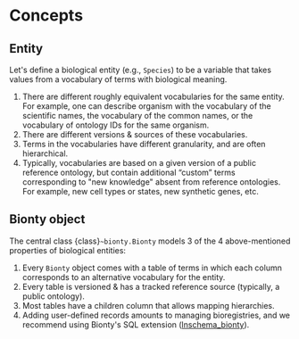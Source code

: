 # Concepts

## Entity

Let's define a biological entity (e.g., `Species`) to be a variable that takes values from a vocabulary of terms with biological meaning.

1. There are different roughly equivalent vocabularies for the same entity. For example, one can describe organism with the vocabulary of the scientific names, the vocabulary of the common names, or the vocabulary of ontology IDs for the same organism.
2. There are different versions & sources of these vocabularies.
3. Terms in the vocabularies have different granularity, and are often hierarchical.
4. Typically, vocabularies are based on a given version of a public reference ontology, but contain additional “custom” terms corresponding to "new knowledge" absent from reference ontologies. For example, new cell types or states, new synthetic genes, etc.

## Bionty object

The central class {class}`~bionty.Bionty` models 3 of the 4 above-mentioned properties of biological entities:

1. Every `Bionty` object comes with a table of terms in which each column corresponds to an alternative vocabulary for the entity.
2. Every table is versioned & has a tracked reference source (typically, a public ontology).
3. Most tables have a children column that allows mapping hierarchies.
4. Adding user-defined records amounts to managing bioregistries, and we recommend using Bionty's SQL extension ([lnschema_bionty](https://lamin.ai/docs/lnschema-bionty)).
